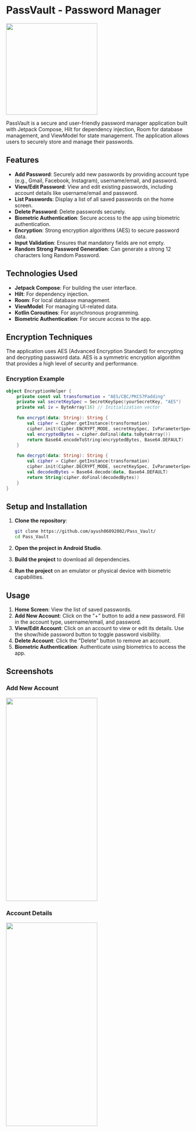 # PassVault - Password Manager
<img src = "https://github.com/ayush06092002/Pass_Vault/assets/22142132/44b2ddd5-abad-42b0-af14-1c770b591cb9" width="250" height="250" />

PassVault is a secure and user-friendly password manager application built with Jetpack Compose, Hilt for dependency injection, Room for database management, and ViewModel for state management. The application allows users to securely store and manage their passwords.

## Features

- **Add Password**: Securely add new passwords by providing account type (e.g., Gmail, Facebook, Instagram), username/email, and password.
- **View/Edit Password**: View and edit existing passwords, including account details like username/email and password.
- **List Passwords**: Display a list of all saved passwords on the home screen.
- **Delete Password**: Delete passwords securely.
- **Biometric Authentication**: Secure access to the app using biometric authentication.
- **Encryption**: Strong encryption algorithms (AES) to secure password data.
- **Input Validation**: Ensures that mandatory fields are not empty.
- **Random Strong Password Generation**: Can generate a strong 12 characters long Random Password.

## Technologies Used

- **Jetpack Compose**: For building the user interface.
- **Hilt**: For dependency injection.
- **Room**: For local database management.
- **ViewModel**: For managing UI-related data.
- **Kotlin Coroutines**: For asynchronous programming.
- **Biometric Authentication**: For secure access to the app.

## Encryption Techniques

The application uses AES (Advanced Encryption Standard) for encrypting and decrypting password data. AES is a symmetric encryption algorithm that provides a high level of security and performance.

### Encryption Example

```kotlin
object EncryptionHelper {
    private const val transformation = "AES/CBC/PKCS7Padding"
    private val secretKeySpec = SecretKeySpec(yourSecretKey, "AES")
    private val iv = ByteArray(16) // Initialization vector

    fun encrypt(data: String): String {
        val cipher = Cipher.getInstance(transformation)
        cipher.init(Cipher.ENCRYPT_MODE, secretKeySpec, IvParameterSpec(iv))
        val encryptedBytes = cipher.doFinal(data.toByteArray())
        return Base64.encodeToString(encryptedBytes, Base64.DEFAULT)
    }

    fun decrypt(data: String): String {
        val cipher = Cipher.getInstance(transformation)
        cipher.init(Cipher.DECRYPT_MODE, secretKeySpec, IvParameterSpec(iv))
        val decodedBytes = Base64.decode(data, Base64.DEFAULT)
        return String(cipher.doFinal(decodedBytes))
    }
}
```

## Setup and Installation

1. **Clone the repository**:
    ```bash
    git clone https://github.com/ayush06092002/Pass_Vault/
    cd Pass_Vault
    ```

2. **Open the project in Android Studio**.

3. **Build the project** to download all dependencies.

4. **Run the project** on an emulator or physical device with biometric capabilities.

## Usage

1. **Home Screen**: View the list of saved passwords.
2. **Add New Account**: Click on the "+" button to add a new password. Fill in the account type, username/email, and password.
3. **View/Edit Account**: Click on an account to view or edit its details. Use the show/hide password button to toggle password visibility.
4. **Delete Account**: Click the "Delete" button to remove an account.
5. **Biometric Authentication**: Authenticate using biometrics to access the app.

## Screenshots

### Add New Account
<img src = "https://github.com/ayush06092002/Pass_Vault/assets/22142132/47be47ef-7489-4a0a-a937-8b8fb29a87a3" width="250" height="555.56" />


### Account Details
<img src = "https://github.com/ayush06092002/Pass_Vault/assets/22142132/19e73d95-79ff-482a-ae6d-4a0539938131" width="250" height="555.56" />
